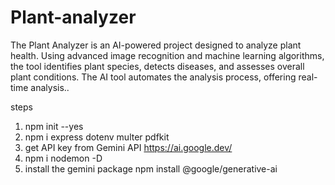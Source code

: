 # Plant-analyzer
The Plant Analyzer is an AI-powered project designed to analyze plant health. Using advanced image recognition and machine learning algorithms, the tool identifies plant species, detects diseases, and assesses overall plant conditions. The AI tool automates the analysis process, offering real-time analysis..


steps
1) npm init --yes
2) npm i express dotenv multer pdfkit
3) get API key  from Gemini API
https://ai.google.dev/
4) npm i nodemon -D
5) install the gemini package
npm install @google/generative-ai